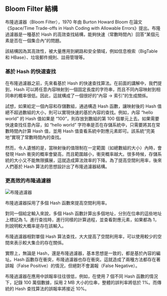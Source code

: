 ## Bloom Filter 結構

布隆過濾器（Bloom Filter），1970 年由 Burton Howard Bloom 在論文《Space/Time Trade-offs in Hash Coding with Allowable Errors》提出。布隆過濾器是一種基於 Hash 的高效查找結構，能夠快速（常數時間內）回答“某個元素是否在一個集合內”的問題。

該結構因為其高效性，被大量應用到網路和安全領域，例如信息檢索（BigTable 和 HBase）、垃圾郵件規則、註冊管理等。

### 基於 Hash 的快速查找

在布隆過濾器之前，先來看基於 Hash 的快速查找算法。在前面的講解中，我們提到，Hash 可以將任意內容映射到一個固定長度的字符串，而且不同內容映射到相同串的概率很低。因此，這就構成了一個很好的“內容 -> 索引”的生成關係。

試想，如果給定一個內容和存儲數組，通過構造 Hash 函數，讓映射後的 Hash 值總不超過數組的大小，則可以實現快速的基於內容的查找。例如，內容 “hello world” 的 Hash 值如果是 “100”，則存放到數組的第 100 個單元上去。如果需要快速查找任意內容，如 “hello world” 字符串是否在存儲系統中，只需要將其在常數時間內計算 Hash 值，並用 Hash 值查看系統中對應元素即可。該系統“完美地”實現了常數時間內的查找。

然而，令人遺憾的是，當映射後的值限制在一定範圍（如總數組的大小）內時，會發現 Hash 衝突的概率會變高，而且範圍越小，衝突概率越大。很多時候，存儲系統的大小又不能無限擴展，這就造成算法效率的下降。為了提高空間利用率，後來人們基於 Hash 算法的思想設計出了布隆過濾器結構。

### 更高效的布隆過濾器

![布隆過濾器](_images/bloom_filter.png)

布隆過濾器採用了多個 Hash 函數來提高空間利用率。

對同一個給定輸入來說，多個 Hash 函數計算出多個地址，分別在位串的這些地址上標記為 1。進行查找時，進行同樣的計算過程，並查看對應元素，如果都為 1，則說明較大概率是存在該輸入。

布隆過濾器相對單個 Hash 算法查找，大大提高了空間利用率，可以使用較少的空間來表示較大集合的存在關係。

實際上，無論是 Hash，還是布隆過濾器，基本思想是一致的，都是基於內容的編址。Hash 函數存在衝突，布隆過濾器也存在衝突。這就造成了兩種方法都存在著誤報（False Positive）的情況，但絕對不會漏報（False Negative）。

布隆過濾器在應用中誤報率往往很低，例如，在使用 7 個不同 Hash 函數的情況下，記錄 100 萬個數據，採用 2 MB 大小的位串，整體的誤判率將低於 1%。而傳統的 Hash 查找算法的誤報率將接近 10%。